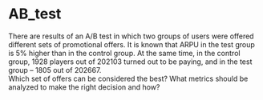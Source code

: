 # AB_test
There are results of an A/B test in which two groups of users were offered different sets of promotional offers. It is known that ARPU in the test group is 5% higher than in the control group. At the same time, in the control group, 1928 players out of 202103 turned out to be paying, and in the test group – 1805 out of 202667.
\
Which set of offers can be considered the best? What metrics should be analyzed to make the right decision and how?
